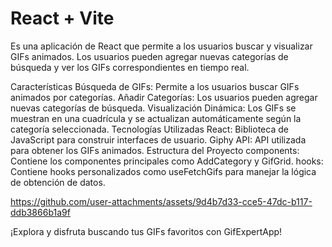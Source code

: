 # React + Vite

Es una aplicación de React que permite a los usuarios buscar y visualizar GIFs animados. Los usuarios pueden agregar nuevas categorías de búsqueda y ver los GIFs correspondientes en tiempo real.

Características
Búsqueda de GIFs: Permite a los usuarios buscar GIFs animados por categorías.
Añadir Categorías: Los usuarios pueden agregar nuevas categorías de búsqueda.
Visualización Dinámica: Los GIFs se muestran en una cuadrícula y se actualizan automáticamente según la categoría seleccionada.
Tecnologías Utilizadas
React: Biblioteca de JavaScript para construir interfaces de usuario.
Giphy API: API utilizada para obtener los GIFs animados.
Estructura del Proyecto
components: Contiene los componentes principales como AddCategory y GifGrid.
hooks: Contiene hooks personalizados como useFetchGifs para manejar la lógica de obtención de datos.



https://github.com/user-attachments/assets/9d4b7d33-cce5-47dc-b117-ddb3866b1a9f



 
¡Explora y disfruta buscando tus GIFs favoritos con GifExpertApp!
